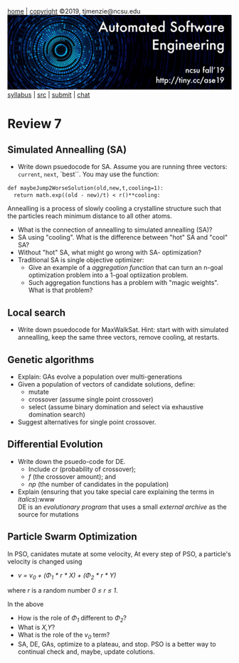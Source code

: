 <a name=top>&nbsp;<p> </a>
[home](http://tiny.cc/ase19#top) | 
[copyright](https://github.com/txt/ase19/blob/master/LICENSE.md#top) &copy;2019, tjmenzie&commat;ncsu.edu 
<br> [<img width=900 src="https://raw.githubusercontent.com/txt/ase19/master/etc/img/banner.png">](http://tiny.cc/ase19)<br> 
[syllabus](https://github.com/txt/ase19/blob/master/syllabus.md#top) | 
[src](http://menzies.us/fun) | 
[submit](http://tiny.cc/ase19give) | 
[chat](https://ase19.slack.com/) 

# Review 7

## Simulated Annealling (SA)

- Write down psuedocode for SA. Assume you are running three vectors:
   `current`, `next`, `best``.  You may use  the function:

```
def maybeJump2WorseSolution(old,new,t,cooling=1):
  return math.exp((old - new)/t) < r()**cooling: 
```

Annealling is a process of slowly cooling a crystalline structure such that
the particles reach minimum distance to all other atoms.

- What is the connection of annealling to simulated annealling (SA)?
- SA using "cooling". What is the difference between "hot" SA and "cool" SA?
- Without "hot" SA, what might go wrong with SA- optimization?
- Traditional SA is single objective optimizer:
  - Give an example of a _aggregation function_ that can turn an n-goal optimization
    problem into a 1-goal optiization problem.
  - Such aggregation functions has a problem with "magic weights". What is that problem?

## Local search

- Write down psuedocode for MaxWalkSat. Hint: start with with simulated annealling,
  keep the same three vectors, remove cooling, at restarts.


## Genetic algorithms

- Explain:  GAs evolve a population over multi-generations
- Given a population of vectors of candidate solutions, define:
  - mutate
  - crossover (assume single point crossover)
  - select (assume binary domination and select via exhaustive domination search)
- Suggest alternatives for single point crossover.

## Differential Evolution


- Write down the psuedo-code for DE. 
  - Include _cr_ (probability of crossover); 
  - _f_ (the crossover amount); and 
  - _np_ (the number of candidates in the population)
- Explain (ensuring that you take special care explaining the terms in _italics_):www  
  DE is an _evolutionary program_ that uses a small _external archive_ as the source for mutations

## Particle Swarm Optimization

In PSO, canidates mutate at some velocity,
At every step of PSO, a particle's velocity is changed  using  

- _v = v<sub>0</sub> + (&Phi;<sub>1</sub> \* r \* X) + (&Phi;<sub>2</sub> \* r \* Y)_  

where  _r_ is a random number _0 &le; r &le; 1_. 

In the above 
- How is  the role of 
  _&Phi;<sub>1</sub>_ different to
  _&Phi;<sub>2</sub>_?
- What is _X,Y_?
- What is the role of the _v<sub>0</sub>_ term?
- SA, DE, GAs, optimize to a plateau, and stop. PSO is a better way to continual
  check and, maybe, update colutions.
